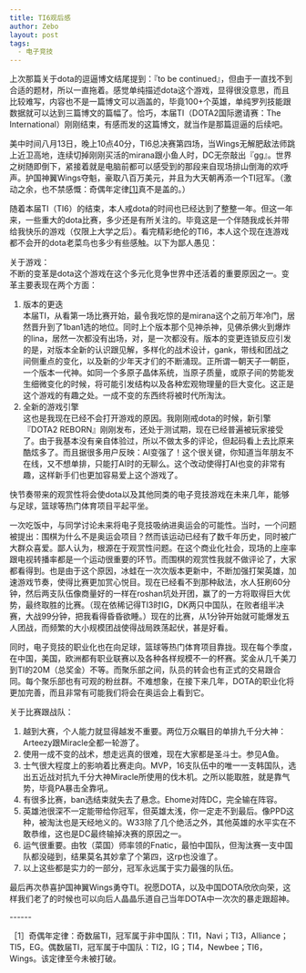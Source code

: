 ```yaml
---
title: TI6观后感
author: Zebo
layout: post
tags:
  - 电子竞技
---
```


上次那篇关于dota的逗逼博文结尾提到：『to be continued』，但由于一直找不到合适的题材，所以一直拖着。感觉单纯描述dota这个游戏，显得很没意思，而且比较难写，内容也不是一篇博文可以涵盖的，毕竟100+个英雄，单纯罗列技能跟数据就可以达到三篇博文的篇幅了。恰巧，本届TI（DOTA2国际邀请赛：The International）刚刚结束，有感而发的这篇博文，就当作是那篇逗逼的后续吧。

美中时间八月13日，晚上10点40分，TI6总决赛第四场，当Wings无解肥敌法师跳上近卫高地，连续切掉刚刚买活的mirana跟小鱼人时，DC无奈敲出『gg』。世界之树随即倒下，紧接着就是电脑前都可以感受到的那段来自现场排山倒海的欢呼声。护国神翼Wings夺魁，豪取八百万美元，并且为大天朝再添一个TI冠军。（激动之余，也不禁感慨：奇偶年定律[[1]](#Reference)真不是盖的。）

随着本届TI（TI6）的结束，本人戒dota的时间也已经达到了整整一年。但这一年来，一些重大的dota比赛，多少还是有所关注的。毕竟这是一个伴随我成长并带给我快乐的游戏（仅限上大学之后）。看完精彩绝伦的TI6，本人这个现在连游戏都不会开的dota老菜鸟也多少有些感触。以下为鄙人愚见：

关于游戏：<br>
不断的变革是dota这个游戏在这个多元化竞争世界中还活着的重要原因之一。变革主要表现在两个方面：<br>
1. 版本的更迭<br>
本届TI，从看第一场比赛开始，最令我吃惊的是mirana这个之前万年冷门，居然晋升到了1ban1选的地位。同时上个版本那个见神杀神，见佛杀佛火到爆炸的lina，居然一次都没有出场，对，是一次都没有。版本的变更连锁反应引发的是，对版本全新的认识跟见解，多样化的战术设计，gank，带线和团战之间侧重点的变化，以及新的少年天才们的不断涌现。正所谓一朝天子一朝臣，一个版本一代神。如同一个多原子晶体系统，当原子质量，或原子间的势能发生细微变化的时候，将可能引发结构以及各种宏观物理量的巨大变化。这正是这个游戏的有趣之处。一成不变的东西终将被时代所淘汰。<br>
2. 全新的游戏引擎<br>
这也是我现在已经不会打开游戏的原因。我刚刚戒dota的时候，新引擎『DOTA2 REBORN』刚刚发布，还处于测试期，现在已经普遍被玩家接受了。由于我基本没有亲自体验过，所以不做太多的评论，但起码看上去比原来酷炫多了。而且据很多用户反映：AI变强了！这个很关键，你知道当年朋友不在线，又不想单排，只能打AI时的无聊么。这个改动使得打AI也变的非常有趣，这样新手们也更加容易爱上这个游戏了。

快节奏带来的观赏性将会使dota以及其他同类的电子竞技游戏在未来几年，能够与足球，篮球等热门体育项目平起平坐。

一次吃饭中，与同学讨论未来将电子竞技吸纳进奥运会的可能性。当时，一个问题被提出：围棋为什么不是奥运会项目？然而该运动已经有了数千年历史，同时被广大群众喜爱。鄙人认为，根源在于观赏性问题。在这个商业化社会，现场的上座率跟电视转播率都是一个运动很重要的环节。而围棋的观赏性我就不做评论了，大家都看得到。也是由于这个原因，冰蛙在一次次版本更新中，不断加强打架英雄，加速游戏节奏，使得比赛更加赏心悦目。现在已经看不到那种敌法，水人狂刷60分钟，然后两支队伍像商量好的一样在roshan坑处开团，赢了的一方将取得巨大优势，最终取胜的比赛。（现在依稀记得TI3时IG，DK两只中国队，在败者组半决赛，大战99分钟，把我看得昏昏欲睡。）现在的比赛，从1分钟开始就可能爆发五人团战，而频繁的大小规模团战使得战局跌荡起伏，甚是好看。

同时，电子竞技的职业化也在向足球，篮球等热门体育项目靠拢。现在每个季度，在中国，美国，欧洲都有职业联赛以及各种各样规模不一的杯赛。奖金从几千美刀到TI的20M（总奖金）不等。而聚乐部之间，队员的转会也有正式的交易跟合同。每个聚乐部也有可观的粉丝群。不难想象，在接下来几年，DOTA的职业化将更加完善，而且非常有可能我们将会在奥运会上看到它。

关于比赛跟战队：<br>
1. 越到大赛，个人能力就显得越发不重要。两位万众瞩目的单排九千分大神：Arteezy跟Miracle全都一轮游了。<br>
2. 使用一成不变的战术，想走远真的很难，现在大家都是圣斗士。参见A鱼。<br>
3. 士气很大程度上的影响着比赛走向。MVP，16支队伍中的唯一一支韩国队，选出五近战对抗九千分大神Miracle所使用的伐木机。之所以能取胜，就是靠气势，毕竟PA暴击全靠吼。<br>
4. 有很多比赛，ban选结束就失去了悬念。Ehome对阵DC，完全输在阵容。<br>
5. 英雄池很深不一定能带给你冠军，但英雄太浅，你一定走不到最后。像PPD这种，被淘汰也是天经地义的。W33除了几个绝活之外，其他英雄的水平实在不敢恭维，这也是DC最终输掉决赛的原因之一。<br>
6. 运气很重要。由牧（菜国）师率领的Fnatic，最怕中国队，但淘汰赛一支中国队都没碰到，结果莫名其妙拿了个第四，这rp也没谁了。<br>
7. 以上这些都是实力的一部分，冠军永远属于实力最强的队伍。

最后再次恭喜护国神翼Wings勇夺TI。祝愿DOTA，以及中国DOTA欣欣向荣，这样我们老了的时候也可以向后人晶晶乐道自己当年DOTA中一次次的暴走跟超神。

\-\-\-\-\-\-

［1］奇偶年定律：奇数届TI，冠军属于非中国队：TI1，Navi；TI3，Alliance；TI5，EG。偶数届TI，冠军属于中国队：TI2，IG；TI4，Newbee；TI6，Wings。该定律至今未被打破。
